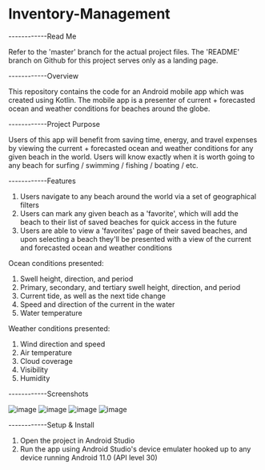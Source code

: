 # Inventory-Management
------------Read Me

Refer to the 'master' branch for the actual project files. The 'README' branch on Github for this project serves only as a landing page.

------------Overview

This repository contains the code for an Android mobile app which was created using Kotlin. The mobile app is a presenter of current + forecasted ocean and weather conditions for beaches around the globe.

------------Project Purpose

Users of this app will benefit from saving time, energy, and travel expenses by viewing the current + forecasted ocean and weather conditions for any given beach in the world. Users will know exactly when it is worth going to any beach for surfing / swimming / fishing / boating / etc. 

------------Features

1. Users navigate to any beach around the world via a set of geographical filters
2. Users can mark any given beach as a 'favorite', which will add the beach to their list of saved beaches for quick access in the future
3. Users are able to view a 'favorites' page of their saved beaches, and upon selecting a beach they'll be presented with a view of the current and forecasted ocean and weather conditions

Ocean conditions presented:
1. Swell height, direction, and period
2. Primary, secondary, and tertiary swell height, direction, and period
3. Current tide, as well as the next tide change
4. Speed and direction of the current in the water
5. Water temperature

Weather conditions presented:
1. Wind direction and speed
2. Air temperature
3. Cloud coverage
4. Visibility
5. Humidity

------------Screenshots

![image](https://user-images.githubusercontent.com/108777490/177670298-f7dc8458-3004-4b50-860b-0507a970e6b2.png)
![image](https://user-images.githubusercontent.com/108777490/177670377-1cac3e65-366b-49b9-81ef-7eeb7c60059d.png)
![image](https://user-images.githubusercontent.com/108777490/177670434-ba7adb23-c2cd-4992-aca1-7735b59ca414.png)
![image](https://user-images.githubusercontent.com/108777490/177670618-4c35f3df-2682-407c-9d45-6ece45390708.png)

------------Setup & Install
1. Open the project in Android Studio
2. Run the app using Android Studio's device emulater hooked up to any device running Android 11.0 (API level 30)
